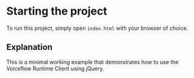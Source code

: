 # Starting the project

To run this project, simply open `index.html` with your browser of choice.

## Explanation

This is a minimal working example that demonstrates how to use the Voiceflow Runtime Client using jQuery.
